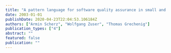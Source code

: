 ```yaml
---
title: "A pattern language for software quality assurance in small and medium enterprises? The action patterns (TR-RISE 02/03)"
date: 2003-01-01
publishDate: 2020-04-23T22:04:53.106184Z
authors: ["Armin Scherz", "Wolfgang Zuser", "Thomas Grechenig"]
publication_types: ["4"]
abstract: ""
featured: false
publication: ""
---
```


